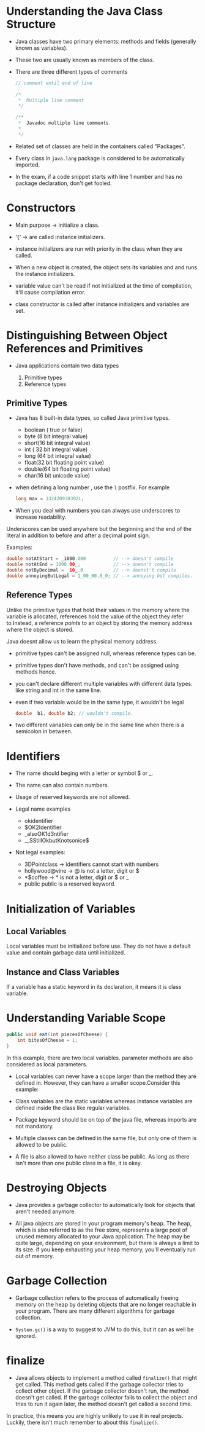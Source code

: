 # Understanding the Java Class Structure

* Java classes have two primary elements: methods and fields (generally known as variables).

* These two are usually known as members of the class.

* There are three different types of comments 
  ```java
  // comment until end of line
	
  /*
   *  Multiple line comment
   */
	
  /**
   *  Javadoc multiple line comments.
   *
   */
  ```
	
* Related set of classes are held in the containers called "Packages".
	
* Every class in `java.lang` package is considered to be automatically imported.

* In the exam, if a code snippet starts with line 1 number and has no package declaration, don't get fooled.

# Constructors

* Main purpose -> initialize a class.

* '{' -> are called instance initializers.

* instance initializers are run with priority in the class when they are called.

* When a new object is created, the object sets its variables and and runs the instance initializers.

* variable value can't be read if not initialized at the time of compilation, it'll cause compilation error.

* class constructor is called after instance initializers and variables are set.

# Distinguishing Between Object References and Primitives 

* Java applications contain two data types

  1) Primitive types 
  2) Reference types

## Primitive Types

* Java has 8 built-in data types, so called Java primitive types.

  - boolean ( true or false)
  - byte    (8 bit integral value)
  - short(16 bit integral value)
  - int ( 32 bit integral value)
  - long (64 bit integral value)
  - float(32 bit floating point value)
  - double(64 bit floating point value)
  - char(16 bit unicode value)

* when defining a long number , use the `l` postfix. For example
  ```java
  long max = 332420930392L;
  ```

* When you deal with numbers you can always use underscores to increase readability.

Underscores can be used anywhere but the beginning and the end of the literal in addition to before and after a decimal point sign.

Examples: 
```java
double notAtStart = _1000.000          // --> doesn't compile
double notAtEnd = 1000.00_;            // --> doesn't compile
double notByDecimal =  10_.0           // --> doenst't compile
double annoyingButLegal = 1_00_00.0_0; // --> annoying but compiles.
```

## Reference Types

Unlike the primitive types that hold their values in the memory where the variable is allocated, references hold the value of the object they refer to.Instead, a reference *points* to an object by storing the memory address where the object is stored.

Java doesnt allow us to learn the physical memory address.

* primitive types can't be assigned null, whereas reference types can be.

* primitive types don't have methods, and can't be assigned using methods hence.

* you can't declare different multiple variables with different data types. like string and int in the same line.

* even if two variable would be in the same type, it wouldn't be legal
  ```java
  double  b1, double b2; // wouldn't compile.
  ```

* two different variables can only be in the same line when there is a semicolon in between.

# Identifiers

* The name should beging with a letter or symbol $ or _.
* The name can also contain numbers.
* Usage of reserved keywords are not allowed.

* Legal name examples
  - okidentifier
  - $OK2Identifier
  - _alsoOK1d3ntifier
  - __SStillOkbutKnotsonice$

* Not legal examples:
  - 3DPointclass -> identifiers cannot start with numbers
  - hollywood@vine -> @ is not a letter, digit or $
  - *$coffee -> * is not a letter, digit or $ or _
  - public public is a reserved keyword.


# Initialization of Variables

## Local Variables

Local variables must be initialized before use. They do not have a default value and contain garbage data until initialized.

## Instance and Class Variables 

If a variable has a static keyword in its declaration, it means it is  class variable.

# Understanding Variable Scope

```java
public void eat(int piecesOfCheese) {
	int bitesOfCheese = 1;
}
```

In this example, there are two local variables. parameter methods are also considered as local parameters.
* Local variables can never have a scope larger than the method they are defined in. However, they can have a smaller scope.Consider this example:

* Class variables are the static variables whereas instance variables are defined inside the class like regular variables.

* Package keyword should be on top of the java file, whereas imports are not mandatory.

* Multiple classes can be defined in the same file, but only one of them is allowed to be public.

* A file is also allowed to have neither class be public. As long as there isn't more than one public class in a file, it is okey.

# Destroying Objects

* Java provides a garbage collector to automatically look for objects that aren't needed anymore.

* All java objects are stored in your program memory's heap. The heap, which is also referred to as the free store, represents a large pool of unused memory allocated to your Java application. The heap may be quite large, depending on your environment, but there is always a limit to its size. if you keep exhausting your heap memory, you'll eventually run out of memory.

# Garbage Collection

* Garbage collection refers to the process of automatically freeing memory on the heap by deleting objects that are no longer reachable in your program. There are many different algorithms for garbage collection.

* `System.gc()` is a way to suggest to JVM to do this, but it can as well be ignored.

# finalize 

* Java allows objects to implement a method called `finalize()` that might get called. This method gets called if the garbage collector tries to collect other object. If the garbage collector doesn't run, the method doesn't get called. If the garbage collector fails to collect the object and tries to run it again later, the method doesn't get called a second time.

In practice, this means you are highly unlikely to use it in real projects. Luckily, there isn't much remember to about this `finalize()`.
